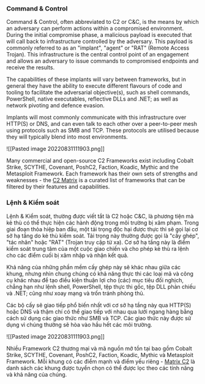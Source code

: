 ### Command & Control

Command & Control, often abbreviated to C2 or C&C, is the means by which an adversary can perform actions within a compromised environment. During the initial compromise phase, a malicious payload is executed that will call back to infrastructure controlled by the adversary. This payload is commonly referred to as an "implant", "agent" or "RAT" (Remote Access Trojan). This infrastructure is the central control point of an engagement and allows an adversary to issue commands to compromised endpoints and receive the results.

The capabilities of these implants will vary between frameworks, but in general they have the ability to execute different flavours of code and tooling to facilitate the adversarial objective(s), such as shell commands, PowerShell, native executables, reflective DLLs and .NET; as well as network pivoting and defence evasion.

Implants will most commonly communicate with this infrastructure over HTTP(S) or DNS, and can even talk to each other over a peer-to-peer mesh using protocols such as SMB and TCP. These protocols are utilised because they will typically blend into most environments.

![[Pasted image 20220831111903.png]]

Many commercial and open-source C2 Frameworks exist including Cobalt Strike, SCYTHE, Covenant, PoshC2, Faction, Koadic, Mythic and the Metasploit Framework. Each framework has their own sets of strengths and weaknesses - the [C2 Matrix](https://www.thec2matrix.com/matrix) is a curated list of frameworks that can be filtered by their features and capabilities.

### Lệnh & Kiểm soát

Lệnh & Kiểm soát, thường được viết tắt là C2 hoặc C&C, là phương tiện mà kẻ thù có thể thực hiện các hành động trong môi trường bị xâm phạm. Trong giai đoạn thỏa hiệp ban đầu, một tải trọng độc hại được thực thi sẽ gọi lại cơ sở hạ tầng do kẻ thù kiểm soát. Tải trọng này thường được gọi là "cấy ghép", "tác nhân" hoặc "RAT" (Trojan truy cập từ xa). Cơ sở hạ tầng này là điểm kiểm soát trung tâm của một cuộc giao chiến và cho phép kẻ thù ra lệnh cho các điểm cuối bị xâm nhập và nhận kết quả.

Khả năng của những phần mềm cấy ghép này sẽ khác nhau giữa các khung, nhưng nhìn chung chúng có khả năng thực thi các loại mã và công cụ khác nhau để tạo điều kiện thuận lợi cho (các) mục tiêu đối nghịch, chẳng hạn như lệnh shell, PowerShell, tệp thực thi gốc, tệp DLL phản chiếu và .NET; cũng như xoay mạng và trốn tránh phòng thủ.

Các bộ cấy sẽ giao tiếp phổ biến nhất với cơ sở hạ tầng này qua HTTP(S) hoặc DNS và thậm chí có thể giao tiếp với nhau qua lưới ngang hàng bằng cách sử dụng các giao thức như SMB và TCP. Các giao thức này được sử dụng vì chúng thường sẽ hòa vào hầu hết các môi trường.

![[Pasted image 20220831111903.png]]

Nhiều Framework C2 thương mại và mã nguồn mở tồn tại bao gồm Cobalt Strike, SCYTHE, Covenant, PoshC2, Faction, Koadic, Mythic và Metasploit Framework. Mỗi khung có các điểm mạnh và điểm yếu riêng - [Matrix C2](https://www.thec2matrix.com/matrix) là danh sách các khung được tuyển chọn có thể được lọc theo các tính năng và khả năng của chúng.
